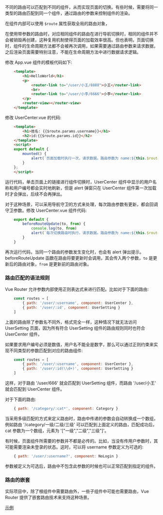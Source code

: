 
不同的路由可以匹配到不同的组件，从而实现页面的切换。有些时候，需要将同一类型的路由匹配到同一个组件，通过路由的参数来控制组件的渲染。

在组件内部可以使用 `$route` 属性获取全局的路由对象，

在使用带参数的路由时，对应相同组件的路由在进行导航切换时，相同的组件并不会被销毁再创建，这种复用机制使得页面的加载效率很高。但也表明，页面切换时，组件的生命周期方法都不会被再次调用，如果需要通过路由参数来请求数据，之后渲染页面需要特别注意，不能在生命周期方法中进行数据请求逻辑。

修改 App.vue 组件的模板代码如下:
```html
    <template>
        <h1>HelloWorld</h1>
        <p>
            <router-link to="/user/小王/8888">小王</router-link>
            <br>
            <router-link to="/user/小李/6666">小李</router-link>
        </p>
        <router-view></router-view>
    </template>
```

修改 UserCenter.vue 的代码:
```html
    <template>
        <h1>姓名: {{$route.params.username}}</h1>
        <h2>id:{{$route.params.id}}</h2>
    </template>
    <script>
    export default {
        mounted() {
            alert(`页面加载时执行一次，请求数据。路由参数为 name:${this.$route.params.username} id:${this.$route.params.id}`)
        }
    };
    </script>
```
运行代码，单击页面上的链接进行组件切换时，UserCenter 组件中显示的用户名称和用户编号都会实时地刷新，但是 alert 弹窗只在 UserCenter 组件第一次加载时才会弹出，后续不会再弹出。

对于这种场景，可以采用导航守卫的方式来处理，每次路由参数有更新，都会回调守卫参数。修改 UserCenter.vue 组件代码:
```js
    export default {
        beforeRouteUpdate(to, from) {
            console.log(to, from)
            alert(`每次切换路由时执行，请求数据。路由参数为 name:${this.$route.params.username} id:${this.$route.params.id}`)
        }
    }
```
再次运行代码，当同一个路由的参数发生变化时，也会有 alert 弹出提示。beforeRouteUpdate 函数在路由将要更新时会调用，其会传入两个参数，`to` 是更新后的路由对象，`from` 是更新前的路由对象。

### 路由匹配的语法规则

Vue Router 允许参数内部使用正则表达式来进行匹配。比如对于下面的路由:
```js
    const routes = [
        { path: '/user/:username', component: UserCenter },
        { path: '/user/:id', component: UserSetting }
    ]
```
上面的路由除了参数名不同外，格式完全一样，这种情况下就无法访问 UserSetting 页面，因为所有符合 UserSetting 组件的路由规则同时也符合 UserCenter 组件。

如果要求用户编号必须是数值，用户名不能全是数字，那么可以通过正则约束来实现不同类型的参数匹配到对应的路由组件:
```js
    const routes = [
        { path: '/user/:username', component: UserCenter },
        { path: '/user/:id(\\d+)', component: UserSetting }
    ]
```
这样，对于路由 '/user/666' 就会匹配到 UserSetting 组件，而路由 '/user/小王' 就会匹配到 UserCenter 组件。

对于下面的路由:
```js
    { path: '/category/:cat*', component: Category }
```
当采用多级匹配的方式来定义路由时，路由中传递的参数会自动转换成一个数组，例如路由 '/category/一级/二级/三级' 可以匹配到上面定义的路由，匹配成功后，cat 参数为一个数组，元素为 '["一级","二级","三级"]'。

有时候，页面组件所需要的参数并不都是必传的。比如，当没有传用户参数时，其可能需要渲染未登录的状态。这时，可以将 username 参数定义为可选的:
```js
    { path: '/user/:username?', component: NoLogin }
```
参数被定义为可选后，路由中不包含此参数的时候也可以正常匹配到指定的组件。

### 路由的嵌套

实际项目中，除了根组件中需要路由外，一些子组件中可能也需要路由，Vue Router 提供了嵌套路由技术来支持这种场景。

[示例](t/02_dynamic)